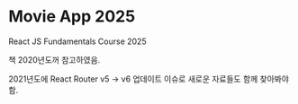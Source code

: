 # Movie App 2025

React JS Fundamentals Course 2025

책 2020년도꺼 참고하였음.

2021년도에 React Router v5 → v6 업데이트 이슈로 새로운 자료들도 함께 찾아봐야함.
